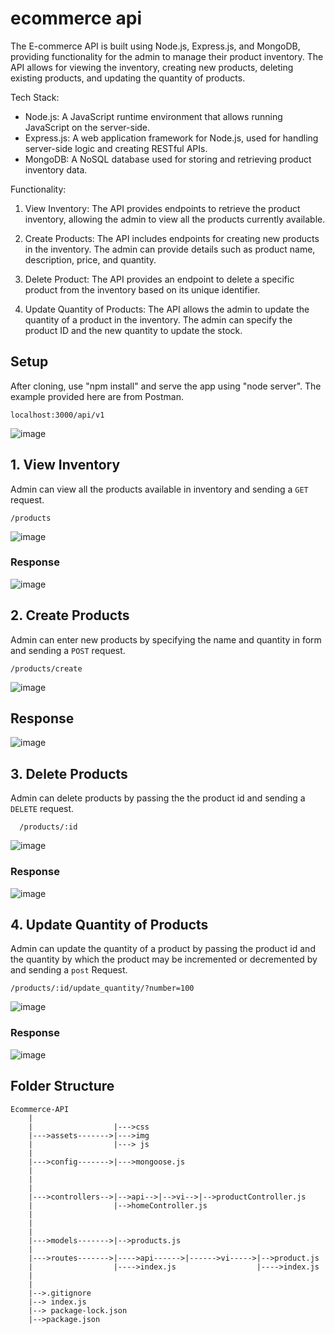 # ecommerce api
The E-commerce API is built using Node.js, Express.js, and MongoDB, providing functionality for the admin to manage their product inventory. The API allows for viewing the inventory, creating new products, deleting existing products, and updating the quantity of products.

Tech Stack:
- Node.js: A JavaScript runtime environment that allows running JavaScript on the server-side.
- Express.js: A web application framework for Node.js, used for handling server-side logic and creating RESTful APIs.
- MongoDB: A NoSQL database used for storing and retrieving product inventory data.

Functionality:
1. View Inventory: The API provides endpoints to retrieve the product inventory, allowing the admin to view all the products currently available.

2. Create Products: The API includes endpoints for creating new products in the inventory. The admin can provide details such as product name, description, price, and quantity.

3. Delete Product: The API provides an endpoint to delete a specific product from the inventory based on its unique identifier.

4. Update Quantity of Products: The API allows the admin to update the quantity of a product in the inventory. The admin can specify the product ID and the new quantity to update the stock.

## Setup

   After cloning, use "npm install" and serve the app using "node server". The example provided here are from Postman.

    localhost:3000/api/v1 
    
   ![image](https://github.com/Riteshk229/Ecommerce-API/assets/100128015/44f43653-f804-4923-a301-a24feee81540)

## 1. View Inventory 

   Admin can view all the products available in inventory and sending a `GET` request.
   
    /products
    
   ![image](https://github.com/Riteshk229/Ecommerce-API/assets/100128015/89e60dcc-b9ea-4a98-8ed6-2558d5ee8137)

   ### Response

   ![image](https://github.com/Riteshk229/Ecommerce-API/assets/100128015/cb291603-3e62-41af-9785-4649cc093c50)


## 2. Create Products
   Admin can enter new products by specifying the name and quantity in form  and sending a `POST` request.

    /products/create
   
   ![image](https://github.com/Riteshk229/Ecommerce-API/assets/100128015/934e0d46-02e3-4dee-ba1d-b8ab670c8953)
    
   ## Response
   
   ![image](https://github.com/Riteshk229/Ecommerce-API/assets/100128015/570738a3-a514-454c-a542-3e8d15824a65)
   
## 3. Delete Products
  
   Admin can delete products by passing the the product id and sending a `DELETE` request.
  
      /products/:id
    
   ![image](https://github.com/Riteshk229/Ecommerce-API/assets/100128015/a536195d-8a62-4bae-8066-71cddd412c70)
   
   ### Response
   
   ![image](https://github.com/Riteshk229/Ecommerce-API/assets/100128015/ab18a932-7ba0-4ce7-9f12-03828a13d85a)

## 4. Update Quantity of Products

   Admin can update  the quantity of a product by passing the product id and the quantity by which the product may be incremented or        decremented by and sending a `post` Request.
   
    /products/:id/update_quantity/?number=100
    
   ![image](https://github.com/Riteshk229/Ecommerce-API/assets/100128015/a244aa5f-0d84-49b6-9a05-48ae70370204)
   
   ### Response
   
   ![image](https://github.com/Riteshk229/Ecommerce-API/assets/100128015/c337fd29-1dfa-4341-90d8-88a818ed02dc)
   
   
   ## Folder Structure
   
```
Ecommerce-API
    |
    |                  |--->css
    |--->assets------->|--->img
    |                  |---> js
    |
    |--->config------->|--->mongoose.js
    |              
    |
    |                  
    |--->controllers-->|-->api-->|-->vi-->|-->productController.js
    |                  |-->homeController.js
    |
    |     
    |
    |--->models------->|-->products.js             
    |                  
    |--->routes------->|---->api------>|------>vi----->|-->product.js
    |                  |---->index.js                  |---->index.js
    |
    |
    |-->.gitignore
    |--> index.js
    |--> package-lock.json
    |-->package.json
    
 ````


